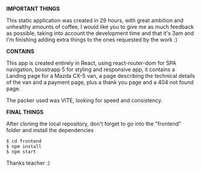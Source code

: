 **IMPORTANT THINGS**

  This static application was created in 29 hours, with great ambition and unhealthy amounts of coffee, 
  I would like you to give me as much feedback as possible, 
  taking into account the development time and that it's 3am and I'm finishing adding extra things to the ones requested by the work :)

**CONTAINS**

  This app is created entirely in React, using react-router-dom for SPA navigation, 
  boostrapp 5 for styling and responsive app, it contains a Landing page for a Mazda CX-5 van, 
  a page describing the technical details of the van and a payment page, plus a thank you page and a 404 not found page.

  The packer used was VITE, looking for speed and consistency.

**FINAL THINGS**

  After cloning the local repository, don't forget to go into the "frontend" folder and install the dependencies

    $ cd frontend
    $ npm install
    $ npm start

  Thanks teacher :)
